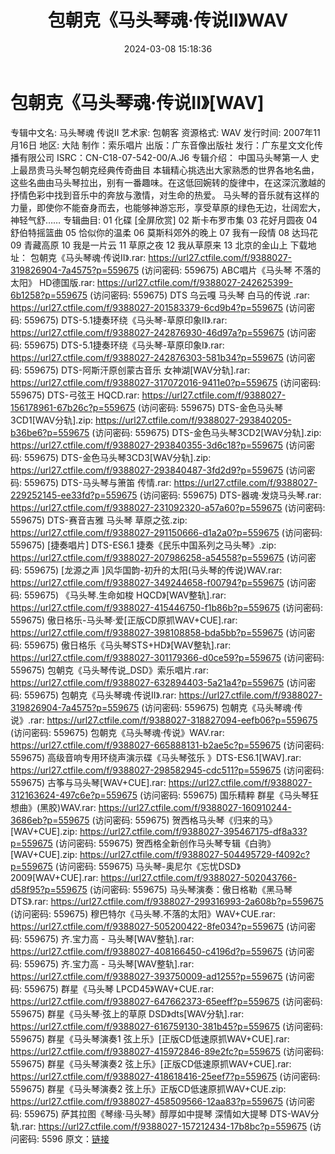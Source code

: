 ﻿---
title: 包朝克《马头琴魂·传说II》WAV
date: 2024-03-08 15:18:36
categories: 古典音乐、新世纪、纯音雅乐
tags: 纯音雅乐
---
# 包朝克《马头琴魂·传说II》[WAV]

专辑中文名: 马头琴魂 传说II
艺术家: 包朝客
资源格式: WAV
发行时间: 2007年11月16日
地区: 大陆
制作：索乐唱片
出版：广东音像出版社
发行：广东星文文化传播有限公司
ISRC：CN-C18-07-542-00/A.J6
专辑介绍：
中国马头琴第一人 史上最昂贵马头琴包朝克经典传奇曲目
本辑精心挑选出大家熟悉的世界各地名曲，这些名曲由马头琴拉出，别有一番趣味。在这低回婉转的旋律中，在这深沉激越的抒情色彩中找到音乐中的奔放与激情，对生命的热爱。
马头琴的音乐就有这样的力量，即使你不能奋身而去，也能够神游忘形，享受草原的绿色无边，壮阔宏大，神轻气舒……
专辑曲目:
01 化碟
[全屏欣赏]
02 斯卡布罗市集
03 花好月圆夜
04 舒伯特摇篮曲
05 恰似你的温柔
06 莫斯科郊外的晚上
07 我有一段情
08 达玛花
09 青藏高原
10 我是一片云
11 草原之夜
12 我从草原来
13 北京的金山上
下载地址：
包朝克《马头琴魂·传说II》.rar: https://url27.ctfile.com/f/9388027-319826904-7a4575?p=559675
(访问密码: 559675)
ABC唱片《马头琴 不落的太阳》 HD德国版.rar: https://url27.ctfile.com/f/9388027-242625399-6b1258?p=559675
(访问密码: 559675)
DTS 乌云嘎 马头琴 白马的传说 .rar: https://url27.ctfile.com/f/9388027-201583379-6cd9b4?p=559675
(访问密码: 559675)
DTS-5.1捷奏环绕《马头琴-草原印象II》.rar: https://url27.ctfile.com/f/9388027-242876930-46d97a?p=559675
(访问密码: 559675)
DTS-5.1捷奏环绕《马头琴-草原印象I》.rar: https://url27.ctfile.com/f/9388027-242876303-581b34?p=559675
(访问密码: 559675)
DTS-阿斯汗原创蒙古音乐 女神湖[WAV分轨].rar: https://url27.ctfile.com/f/9388027-317072016-9411e0?p=559675
(访问密码: 559675)
DTS-弓弦王 HQCD.rar: https://url27.ctfile.com/f/9388027-156178961-67b26c?p=559675
(访问密码: 559675)
DTS-金色马头琴3CD1[WAV分轨].zip: https://url27.ctfile.com/f/9388027-293840205-b36be6?p=559675
(访问密码: 559675)
DTS-金色马头琴3CD2[WAV分轨].zip: https://url27.ctfile.com/f/9388027-293840355-3d6c18?p=559675
(访问密码: 559675)
DTS-金色马头琴3CD3[WAV分轨].zip: https://url27.ctfile.com/f/9388027-293840487-3fd2d9?p=559675
(访问密码: 559675)
DTS-马头琴与箫笛 传情.rar: https://url27.ctfile.com/f/9388027-229252145-ee33fd?p=559675
(访问密码: 559675)
DTS-器魂·发烧马头琴.rar: https://url27.ctfile.com/f/9388027-231092320-a57a60?p=559675
(访问密码: 559675)
DTS-赛音吉雅 马头琴 草原之弦.zip: https://url27.ctfile.com/f/9388027-291150666-d1a2a0?p=559675
(访问密码: 559675)
[捷奏唱片] DTS-ES6.1 捷奏《民乐中国系列之马头琴》.zip: https://url27.ctfile.com/f/9388027-207986258-a54558?p=559675
(访问密码: 559675)
[龙源之声 ]风华国韵-初升的太阳(马头琴的传说)WAV.rar: https://url27.ctfile.com/f/9388027-349244658-f00794?p=559675
(访问密码: 559675)
《马头琴.生命如梭 HQCD》[WAV整轨].rar: https://url27.ctfile.com/f/9388027-415446750-f1b86b?p=559675
(访问密码: 559675)
傲日格乐-马头琴·爱[正版CD原抓WAV+CUE].rar: https://url27.ctfile.com/f/9388027-398108858-bda5bb?p=559675
(访问密码: 559675)
傲日格乐《马头琴STS+HD》[WAV整轨].rar: https://url27.ctfile.com/f/9388027-301179366-d0ce59?p=559675
(访问密码: 559675)
包朝克《马头琴传说_DSD》索乐唱片.rar: https://url27.ctfile.com/f/9388027-632894403-5a21a4?p=559675
(访问密码: 559675)
包朝克《马头琴魂·传说II》.rar: https://url27.ctfile.com/f/9388027-319826904-7a4575?p=559675
(访问密码: 559675)
包朝克《马头琴魂·传说》.rar: https://url27.ctfile.com/f/9388027-318827094-eefb06?p=559675
(访问密码: 559675)
包朝克《马头琴魂·传说》WAV.rar: https://url27.ctfile.com/f/9388027-665888131-b2ae5c?p=559675
(访问密码: 559675)
高级音响专用环绕声演示碟《马头琴弦乐 》DTS-ES6.1[WAV].rar: https://url27.ctfile.com/f/9388027-298582945-cdc511?p=559675
(访问密码: 559675)
古筝与马头琴[WAV+CUE].rar: https://url27.ctfile.com/f/9388027-312163624-497c6e?p=559675
(访问密码: 559675)
国乐精粹 群星《马头琴狂想曲》(黑胶)WAV.rar: https://url27.ctfile.com/f/9388027-160910244-3686eb?p=559675
(访问密码: 559675)
贺西格马头琴《归来的马》[WAV+CUE].zip: https://url27.ctfile.com/f/9388027-395467175-df8a33?p=559675
(访问密码: 559675)
贺西格全新创作马头琴专辑《白驹》[WAV+CUE].zip: https://url27.ctfile.com/f/9388027-504495729-f4092c?p=559675
(访问密码: 559675)
马头琴-奥尼尔《忘忧DSD》2009[WAV+CUE].rar: https://url27.ctfile.com/f/9388027-502043766-d58f95?p=559675
(访问密码: 559675)
马头琴演奏：傲日格勒《黑马琴 DTS》.rar: https://url27.ctfile.com/f/9388027-299316993-2a608b?p=559675
(访问密码: 559675)
穆巴特尔《马头琴.不落的太阳》WAV+CUE.rar: https://url27.ctfile.com/f/9388027-505200422-8fe034?p=559675
(访问密码: 559675)
齐.宝力高 - 马头琴[WAV整轨].rar: https://url27.ctfile.com/f/9388027-408166450-c4196d?p=559675
(访问密码: 559675)
齐.宝力高 - 马头琴[WAV整轨].rar: https://url27.ctfile.com/f/9388027-393750009-ad1255?p=559675
(访问密码: 559675)
群星《马头琴 LPCD45》WAV+CUE.rar: https://url27.ctfile.com/f/9388027-647662373-65eeff?p=559675
(访问密码: 559675)
群星《马头琴·弦上的草原 DSD》dts[WAV分轨].rar: https://url27.ctfile.com/f/9388027-616759130-381b45?p=559675
(访问密码: 559675)
群星《马头琴演奏1 弦上乐》[正版CD低速原抓WAV+CUE].rar: https://url27.ctfile.com/f/9388027-415972846-89e2fc?p=559675
(访问密码: 559675)
群星《马头琴演奏2 弦上乐》[正版CD低速原抓WAV+CUE].rar: https://url27.ctfile.com/f/9388027-418618416-25eef7?p=559675
(访问密码: 559675)
群星《马头琴演奏2 弦上乐》正版CD低速原抓WAV+CUE.zip: https://url27.ctfile.com/f/9388027-458509566-12aa83?p=559675
(访问密码: 559675)
萨其拉图《琴缘·马头琴》醇厚如中提琴 深情如大提琴 DTS-WAV分轨.rar: https://url27.ctfile.com/f/9388027-157212434-17b8bc?p=559675
(访问密码: 5596
原文：[链接](https://blog.sina.com.cn/s/blog_1647c7e76010314ml.html)